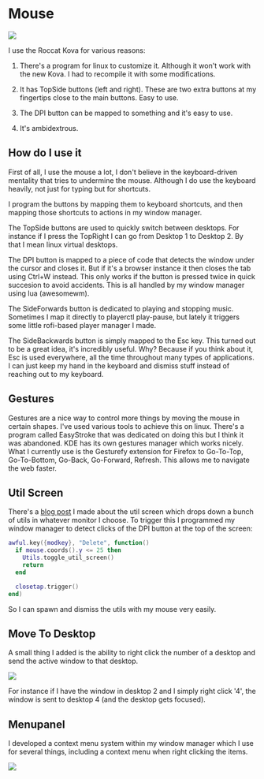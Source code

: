 # Mouse

![](https://i.imgur.com/h6aEPZp.jpg)

I use the Roccat Kova for various reasons:

1) There's a program for linux to customize it.
Although it won't work with the new Kova.
I had to recompile it with some modifications.

2) It has TopSide buttons (left and right). These are two extra buttons at my fingertips close to the main buttons. Easy to use.

3) The DPI button can be mapped to something and it's easy to use.

4) It's ambidextrous.

## How do I use it

First of all, I use the mouse a lot, I don't believe in the keyboard-driven mentality that tries to undermine the mouse. Although I do use the keyboard heavily, not just for typing but for shortcuts.

I program the buttons by mapping them to keyboard shortcuts, and then mapping those shortcuts to actions in my window manager.

The TopSide buttons are used to quickly switch between desktops. For instance if I press the TopRight I can go from Desktop 1 to Desktop 2. By that I mean linux virtual desktops.

The DPI button is mapped to a piece of code that detects the window under the cursor and closes it. But if it's a browser instance it then closes the tab using Ctrl+W instead. This only works if the button is pressed twice in quick succesion to avoid accidents. This is all handled by my window manager using lua (awesomewm).

The SideForwards button is dedicated to playing and stopping music. Sometimes I map it directly to playerctl play-pause, but lately it triggers some little rofi-based player manager I made.

The SideBackwards button is simply mapped to the Esc key.
This turned out to be a great idea, it's incredibly useful. Why? Because if you think about it, Esc is used everywhere, all the time throughout many types of applications. I can just keep my hand in the keyboard and dismiss stuff instead of reaching out to my keyboard.

## Gestures

Gestures are a nice way to control more things by moving the mouse in certain shapes. I've used various tools to achieve this on linux. There's a program called EasyStroke that was dedicated on doing this but I think it was abandoned. KDE has its own gestures manager which works nicely. What I currently use is the Gesturefy extension for Firefox to Go-To-Top, Go-To-Bottom, Go-Back, Go-Forward, Refresh. This allows me to navigate the web faster.

## Util Screen

There's a [blog post](https://github.com/madprops/blog/blob/main/util_screen.md) I made about the util screen which drops down a bunch of utils in whatever monitor I choose. To trigger this I programmed my window manager to detect clicks of the DPI button at the top of the screen:

```lua
awful.key({modkey}, "Delete", function()
  if mouse.coords().y <= 25 then
    Utils.toggle_util_screen()
    return
  end

  closetap.trigger()
end)
```

So I can spawn and dismiss the utils with my mouse very easily.

## Move To Desktop

A small thing I added is the ability to right click the number of a desktop and send the active window to that desktop.

![](https://i.imgur.com/OwPtFde.jpg)

For instance if I have the window in desktop 2 and I simply right click '4', the window is sent to desktop 4 (and the desktop gets focused).

## Menupanel

I developed a context menu system within my window manager which I use for several things, including a context menu when right clicking the items.

![](https://i.imgur.com/1LBENZT.jpg)